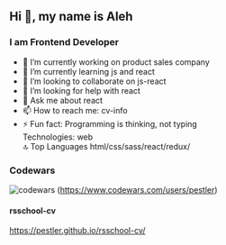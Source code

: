 ## Hi 👋, my name is Aleh
### I am Frontend Developer
- 🔭 I’m currently working on product sales company
- 🌱 I’m currently learning  js and react
- 👯 I’m looking to collaborate on js-react
- 🤔 I’m looking for help with react
- 💬 Ask me about react
- 📫 How to reach me: cv-info
- ⚡ Fun fact: Programming is thinking, not typing  
  Technologies: web  
🔝 Top Languages
html/css/sass/react/redux/
### Codewars
![codewars](https://www.codewars.com/users/pestler/badges/large)
(https://www.codewars.com/users/pestler)
#### rsschool-cv
https://pestler.github.io/rsschool-cv/
